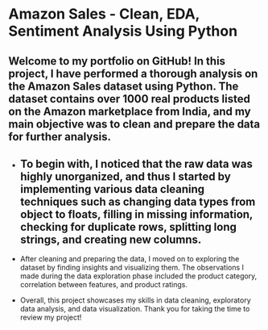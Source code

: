 # Amazon Sales - Clean, EDA, Sentiment Analysis Using Python

## Welcome to my portfolio on GitHub! In this project, I have performed a thorough analysis on the Amazon Sales dataset using Python. The dataset contains over 1000 real products listed on the Amazon marketplace from India, and my main objective was to clean and prepare the data for further analysis.

* ## To begin with, I noticed that the raw data was highly unorganized, and thus I started by implementing various data cleaning techniques such as changing data types from object to floats, filling in missing information, checking for duplicate rows, splitting long strings, and creating new columns.

* After cleaning and preparing the data, I moved on to exploring the dataset by finding insights and visualizing them. The observations I made during the data exploration phase included the product category, correlation between features, and product ratings.

* Overall, this project showcases my skills in data cleaning, exploratory data analysis, and data visualization. Thank you for taking the time to review my project!
